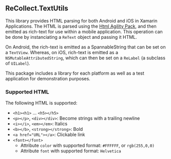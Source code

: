 ## ReCollect.TextUtils

This library provides HTML parsing for both Android and iOS in Xamarin Applications.
The HTML is parsed using the [Html Agility Pack](http://htmlagilitypack.codeplex.com/), 
and then emitted as rich-text for use within a mobile application. This
operation can be done by instanciating a `ReText` object and passing it HTML.

On Android, the rich-text is emitted as a SpannableString that can be set on
a `TextView`. Whereas, on iOS, rich-text is emitted as a `NSMutableAttributedString`,
which can then be set on a `ReLabel` (a subclass of `UILabel`).

This package includes a library for each platform as well as a test
application for demonstration purposes.

### Supported HTML

The following HTML is supported:
* `<h1><h1>` ... `<h5></h5>`
* `<p></p>`, `<div></div>`: Become strings with a trailing newline
* `<i></i>`, `<em></em>`: Italics
* `<b></b>`, `<strong></strong>`: Bold
* `<a href="URL"></a>`: Clickable link
* `<font></font>`
  * Attribute `color` with supported format: `#FFFFFF`, or `rgb(255,0,0)`
  * Attribute `font` with supported format: `Helvetica`

